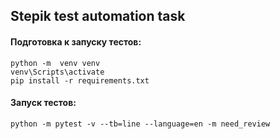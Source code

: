 ## Stepik test automation task


#### Подготовка к запуску тестов: 


```commandline
python -m  venv venv
venv\Scripts\activate
pip install -r requirements.txt

```

#### Запуск тестов:

```commandline
python -m pytest -v --tb=line --language=en -m need_review 

```